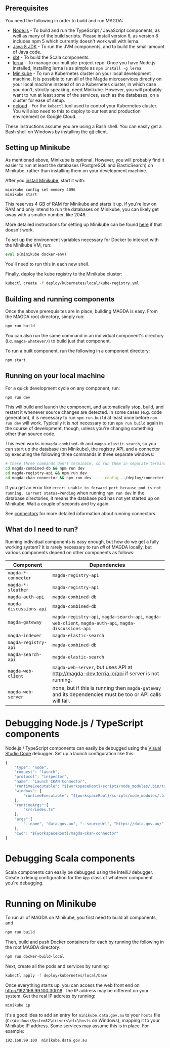 ## Prerequisites

You need the following in order to build and run MAGDA:

* [Node.js](https://nodejs.org/en/) - To build and run the TypeScript / JavaScript components, as well as many of the build scripts.  Please install version 6, as version 8 includes npm 5 which currently doesn't work well with lerna.
* [Java 8 JDK](http://www.oracle.com/technetwork/java/javase/downloads/jdk8-downloads-2133151.html) - To run the JVM components, and to build the small amount of Java code.
* [sbt](http://www.scala-sbt.org/) - To build the Scala components.
* [lerna](https://lernajs.io/) - To manage our multiple-project repo.  Once you have Node.js installed, installing lerna is as simple as `npm install -g lerna`.
* [Minikube](https://github.com/kubernetes/minikube) - To run a Kubernetes cluster on your local development machine.  It is possible to run all of the Magda microservices directly on your local machine instead of on a Kubernetes cluster, in which case you don't, strictly speaking, need Minikube.  However, you will probably want to run at least some of the services, such as the databases, on a cluster for ease of setup.
* [gcloud](https://cloud.google.com/sdk/gcloud/) - For the `kubectl` tool used to control your Kubernetes cluster.  You will also need to this to deploy to our test and production environment on Google Cloud.

These instructions assume you are using a Bash shell.  You can easily get a Bash shell on Windows by installing the [git](https://git-scm.com/downloads) client.

## Setting up Minikube

As mentioned above, Minikube is optional.  However, you will probably find it easier to run at least the databases (PostgreSQL and ElasticSearch) on Minikube, rather than installing them on your development machine.

After you [install Minikube](https://github.com/kubernetes/minikube/releases), start it with:

```bash
minikube config set memory 4096
minikube start
```

This reserves 4 GB of RAM for Minikube and starts it up.  If you're low on RAM and only intend to run the databases on Minikube, you can likely get away with a smaller number, like 2048.

More detailed instructions for setting up Minikube can be found [here](https://github.com/kubernetes/minikube) if that doesn't work.

To set up the environment variables necessary for Docker to interact with the Minikube VM, run:

```bash
eval $(minikube docker-env)
```

You'll need to run this in each new shell.

Finally, deploy the kube registry to the Minikube cluster:

```bash
kubectl create -f deploy/kubernetes/local/kube-registry.yml
```

## Building and running components

Once the above prerequisites are in place, building MAGDA is easy.  From the MAGDA root directory, simply run:

```bash
npm run build
```

You can also run the same command in an individual component's directory (i.e. `magda-whatever/`) to build just that component.

To run a built component, run the following in a component directory:

```bash
npm start
```

## Running on your local machine

For a quick development cycle on any component, run:

```bash
npm run dev
```

This will build and launch the component, and automatically stop, build, and restart it whenever source changes are detected.  In some cases (e.g. code generation), it is necessary to run `npm run build` at least once before `npm run dev` will work.  Typically it is _not_ necessary to run `npm run build` again in the course of development, though, unless you're changing something other than source code.

This even works in `magda-combined-db` and `magda-elastic-search`, so you can start up the database (on Minikube), the registry API, and a connector by executing the following three commands in three separate windows:

```bash
# these three commands don't terminate, so run them in separate terminals
cd magda-combined-db && npm run dev
cd magda-registry-api && npm run dev
cd magda-ckan-connector && npm run dev -- --config ../deploy/connector-config/data-gov-au.json
```

If you get an error like `error: unable to forward port because pod is not running. Current status=Pending` when running `npm run dev` in the database directories, it means the database pod has not yet started up on Minikube.  Wait a couple of seconds and try again.

See [connectors](connectors.md) for more detailed information about running connectors.

## What do I need to run?

Running individual components is easy enough, but how do we get a fully working system?  It is rarely necessary to run _all_ of MAGDA locally, but various components depend on other components as follows:

| Component | Dependencies |
| --------- | ------------ |
| `magda-*-connector` | `magda-registry-api` |
| `magda-*-sleuther` | `magda-registry-api` |
| `magda-auth-api` | `magda-combined-db` |
| `magda-discussions-api` | `magda-combined-db` |
| `magda-gateway` | `magda-registry-api`, `magda-search-api`, `magda-web-client`, `magda-auth-api`, `magda-discussions-api` |
| `magda-indexer` | `magda-elastic-search` |
| `magda-registry-api` | `magda-combined-db` |
| `magda-search-api` | `magda-elastic-search` |
| `magda-web-client` | `magda-web-server`, but uses API at http://magda-dev.terria.io/api if server is not running. |
| `magda-web-server` | none, but if this is running then `magda-gateway` and its dependencies must be too or API calls will fail. |

# Debugging Node.js / TypeScript components

Node.js / TypeScript components can easily be debugged using the [Visual Studio Code](https://code.visualstudio.com/) debugger.  Set up a launch configuration like this:

```javascript
{
    "type": "node",
    "request": "launch",
    "protocol": "inspector",
    "name": "Launch CKAN Connector",
    "runtimeExecutable": "${workspaceRoot}/scripts/node_modules/.bin/ts-node",
    "windows": {
        "runtimeExecutable": "${workspaceRoot}/scripts/node_modules/.bin/ts-node.cmd"
    },
    "runtimeArgs":[
        "src/index.ts"
    ],
    "args":[
        "--name", "data.gov.au", "--sourceUrl", "https://data.gov.au/"
    ],
    "cwd": "${workspaceRoot}/magda-ckan-connector"
}
```

# Debugging Scala components

Scala components can easily be debugged using the IntelliJ debugger.  Create a debug configuration for the `App` class of whatever component you're debugging.

# Running on Minikube

To run all of MAGDA on Minikube, you first need to build all components, and 

```bash
npm run build
```

Then, build and push Docker containers for each by running the following in the root MAGDA directory:

```bash
npm run docker-build-local
```

Next, create all the pods and services by running:

```bash
kubectl apply -f deploy/kubernetes/local/base
```

Once everything starts up, you can access the web front end on http://192.168.99.100:30018.  The IP address may be different on your system.  Get the real IP address by running:

```bash
minikube ip
```

It's a good idea to add an entry for `minikube.data.gov.au` to your `hosts` file (`C:\Windows\System32\drivers\etc\hosts` on Windows), mapping it to your Minikube IP address.  Some services may assume this is in place.  For example:

```
192.168.99.100	minikube.data.gov.au
```
